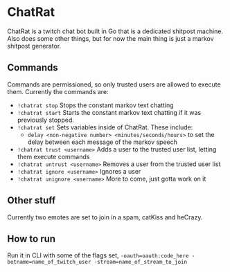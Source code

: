 # ChatRat
ChatRat is a twitch chat bot built in Go that is a dedicated shitpost machine. Also does some other things, but for now the main thing is just a markov shitpost generator. 

## Commands
Commands are permissioned, so only trusted users are allowed to execute them. Currently the commands are: 
- `!chatrat stop` Stops the constant markov text chatting
- `!chatrat start` Starts the constant markov text chatting if it was previously stopped. 
- `!chatrat set` Sets variables inside of ChatRat. These include: 
    - `delay <non-negative number> <minutes/seconds/hours>` to set the delay between each message of the markov speech
- `!chatrat trust <username>` Adds a user to the trusted user list, letting them execute commands
- `!chatrat untrust <username>` Removes a user from the trusted user list
- `!chatrat ignore <username>` Ignores a user 
- `!chatrat unignore <username>`
More to come, just gotta work on it

## Other stuff
Currently two emotes are set to join in a spam, catKiss and heCrazy. 

## How to run
Run it in CLI with some of the flags set, `-oauth=oauth:code_here -botname=name_of_twitch_user -stream=name_of_stream_to_join`
